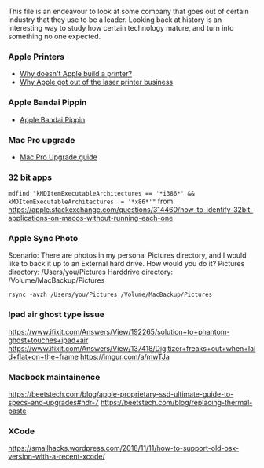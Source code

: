 This file is an endeavour to look at some company that goes out of certain industry that they use to be a leader.
Looking back at history is an interesting way to study how certain technology mature, and turn into something no one expected.


### Apple Printers

* [Why doesn't Apple build a printer?](https://www.quora.com/Why-doesnt-Apple-build-a-printer) 
* [Why Apple got out of the laser printer business](https://talk.tidbits.com/t/why-apple-got-out-of-the-laser-printer-business/4707)

### Apple Bandai Pippin
* [Apple Bandai Pippin](https://en.wikipedia.org/wiki/Apple_Bandai_Pippin)

### Mac Pro upgrade
* [Mac Pro Upgrade guide](http://blog.greggant.com/posts/2018/05/07/definitive-mac-pro-upgrade-guide.html)


### 32 bit apps
```mdfind "kMDItemExecutableArchitectures == '*i386*' && kMDItemExecutableArchitectures != '*x86*'"```
from https://apple.stackexchange.com/questions/314460/how-to-identify-32bit-applications-on-macos-without-running-each-one

### Apple Sync Photo
Scenario: There are photos in my personal Pictures directory, and I would like to back it up to an External hard drive.  How would you do it? 
Pictures directory: /Users/you/Pictures
Harddrive directory: /Volume/MacBackup/Pictures

```
rsync -avzh /Users/you/Pictures /Volume/MacBackup/Pictures
```


### Ipad air ghost type issue
https://www.ifixit.com/Answers/View/192265/solution+to+phantom-ghost+touches+ipad+air
https://www.ifixit.com/Answers/View/137418/Digitizer+freaks+out+when+laid+flat+on+the+frame
https://imgur.com/a/mwTJa

### Macbook maintainence
https://beetstech.com/blog/apple-proprietary-ssd-ultimate-guide-to-specs-and-upgrades#hdr-7
https://beetstech.com/blog/replacing-thermal-paste

### XCode
https://smallhacks.wordpress.com/2018/11/11/how-to-support-old-osx-version-with-a-recent-xcode/
